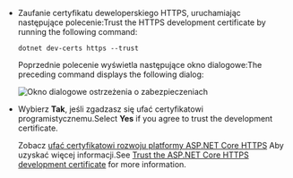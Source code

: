 * <span data-ttu-id="18eb1-101">Zaufanie certyfikatu deweloperskiego HTTPS, uruchamiając następujące polecenie:</span><span class="sxs-lookup"><span data-stu-id="18eb1-101">Trust the HTTPS development certificate by running the following command:</span></span>

  ```console
  dotnet dev-certs https --trust
  ```

  <span data-ttu-id="18eb1-102">Poprzednie polecenie wyświetla następujące okno dialogowe:</span><span class="sxs-lookup"><span data-stu-id="18eb1-102">The preceding command displays the following dialog:</span></span>

  ![Okno dialogowe ostrzeżenia o zabezpieczeniach](~/getting-started/_static/cert.png)

* <span data-ttu-id="18eb1-104">Wybierz **Tak**, jeśli zgadzasz się ufać certyfikatowi programistycznemu.</span><span class="sxs-lookup"><span data-stu-id="18eb1-104">Select **Yes** if you agree to trust the development certificate.</span></span>

  <span data-ttu-id="18eb1-105">Zobacz [ufać certyfikatowi rozwoju platformy ASP.NET Core HTTPS](xref:security/enforcing-ssl#trust-the-aspnet-core-https-development-certificate-on-windows-and-macos) Aby uzyskać więcej informacji.</span><span class="sxs-lookup"><span data-stu-id="18eb1-105">See [Trust the ASP.NET Core HTTPS development certificate](xref:security/enforcing-ssl#trust-the-aspnet-core-https-development-certificate-on-windows-and-macos) for more information.</span></span>
  
